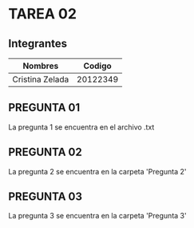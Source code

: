 # TAREA 02

## Integrantes

| Nombres       | Codigo          | 
| ------------- |:-------------:| 
| Cristina Zelada     | 20122349 | 


## PREGUNTA 01

La pregunta 1 se encuentra en el archivo .txt

## PREGUNTA 02

La pregunta 2 se encuentra en la carpeta 'Pregunta 2'

## PREGUNTA 03

La pregunta 3 se encuentra en la carpeta 'Pregunta 3'
